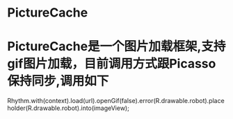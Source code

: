 # PictureCache
# PictureCache是一个图片加载框架,支持gif图片加载，目前调用方式跟Picasso保持同步,调用如下
 
 Rhythm.with(context).load(url).openGif(false).error(R.drawable.robot).placeholder(R.drawable.robot).into(imageView);

